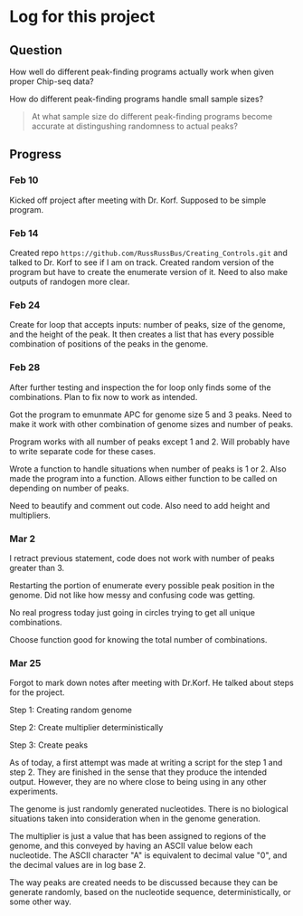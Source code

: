 # Log for this project
## Question
How well do different peak-finding programs actually work when given proper Chip-seq data?

How do different peak-finding programs handle small sample sizes?
> At what sample size do different peak-finding programs become accurate at distingushing randomness to actual peaks?

## Progress
### Feb 10
Kicked off project after meeting with Dr. Korf. Supposed to be simple program.

### Feb 14
Created repo `https://github.com/RussRussBus/Creating_Controls.git` and talked to Dr. Korf to see if I am on track. Created random version of the program but have to create the enumerate version of it. Need to also make outputs of randogen more clear.

### Feb 24
Create for loop that accepts inputs: number of peaks, size of the genome, and the height of the peak. It then creates a list that has every possible combination of positions of the peaks in the genome.

### Feb 28
After further testing and inspection the for loop only finds some of the combinations. Plan to fix now to work as intended.

Got the program to emunmate APC for genome size 5 and 3 peaks. Need to make it work with other combination of genome sizes and number of peaks.

Program works with all number of peaks except 1 and 2. Will probably have to write separate code for these cases.

Wrote a function to handle situations when number of peaks is 1 or 2. Also made the program into a function. Allows either function to be called on depending on number of peaks.

Need to beautify and comment out code. Also need to add height and multipliers.

### Mar 2
I retract previous statement, code does not work with number of peaks greater than 3.

Restarting the portion of enumerate every possible peak position in the genome. Did not like how messy and confusing code was getting.

No real progress today just going in circles trying to get all unique combinations.

Choose function good for knowing the total number of combinations.

### Mar 25
Forgot to mark down notes after meeting with Dr.Korf. He talked about steps for the project.

Step 1: Creating random genome

Step 2: Create multiplier deterministically

Step 3: Create peaks

As of today, a first attempt was made at writing a script for the step 1 and step 2. They are finished in the sense that they produce the intended output. However, they are no where close to being using in any other experiments.

The genome is just randomly generated nucleotides. There is no biological situations taken into consideration when in the genome generation.

The multiplier is just a value that has been assigned to regions of the genome, and this conveyed by having an ASCII value below each nucleotide. The ASCII character "A" is equivalent to decimal value "0", and the decimal values are in log base 2.

The way peaks are created needs to be discussed because they can be generate randomly, based on the nucleotide sequence, deterministically, or some other way.